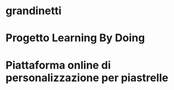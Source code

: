 # grandinetti
# Progetto Learning By Doing
# Piattaforma online di personalizzazione per piastrelle
